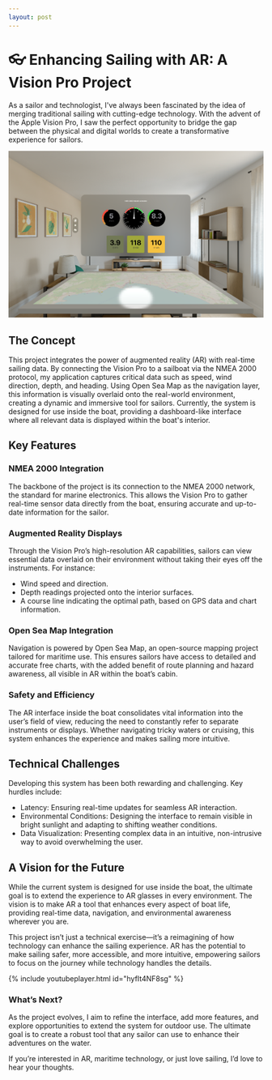 ```yaml
---
layout: post
---
```


# 👓 Enhancing Sailing with AR: A Vision Pro Project

As a sailor and technologist, I've always been fascinated by the idea of merging traditional sailing with cutting-edge technology. With the advent of the Apple Vision Pro, I saw the perfect opportunity to bridge the gap between the physical and digital worlds to create a transformative experience for sailors.

![NMEA visualisation](/images/nmea-01.png)

## The Concept

This project integrates the power of augmented reality (AR) with real-time sailing data. By connecting the Vision Pro to a sailboat via the NMEA 2000 protocol, my application captures critical data such as speed, wind direction, depth, and heading. Using Open Sea Map as the navigation layer, this information is visually overlaid onto the real-world environment, creating a dynamic and immersive tool for sailors. Currently, the system is designed for use inside the boat, providing a dashboard-like interface where all relevant data is displayed within the boat's interior.

## Key Features

### NMEA 2000 Integration

The backbone of the project is its connection to the NMEA 2000 network, the standard for marine electronics. This allows the Vision Pro to gather real-time sensor data directly from the boat, ensuring accurate and up-to-date information for the sailor.

### Augmented Reality Displays

Through the Vision Pro’s high-resolution AR capabilities, sailors can view essential data overlaid on their environment without taking their eyes off the instruments. For instance:

- Wind speed and direction.
- Depth readings projected onto the interior surfaces.
- A course line indicating the optimal path, based on GPS data and chart information.

### Open Sea Map Integration

Navigation is powered by Open Sea Map, an open-source mapping project tailored for maritime use. This ensures sailors have access to detailed and accurate free charts, with the added benefit of route planning and hazard awareness, all visible in AR within the boat’s cabin.

### Safety and Efficiency

The AR interface inside the boat consolidates vital information into the user’s field of view, reducing the need to constantly refer to separate instruments or displays. Whether navigating tricky waters or cruising, this system enhances the experience and makes sailing more intuitive.

## Technical Challenges

Developing this system has been both rewarding and challenging. Key hurdles include:

- Latency: Ensuring real-time updates for seamless AR interaction.
- Environmental Conditions: Designing the interface to remain visible in bright sunlight and adapting to shifting weather conditions.
- Data Visualization: Presenting complex data in an intuitive, non-intrusive way to avoid overwhelming the user.

## A Vision for the Future

While the current system is designed for use inside the boat, the ultimate goal is to extend the experience to AR glasses in every environment. The vision is to make AR a tool that enhances every aspect of boat life, providing real-time data, navigation, and environmental awareness wherever you are.

This project isn’t just a technical exercise—it’s a reimagining of how technology can enhance the sailing experience. AR has the potential to make sailing safer, more accessible, and more intuitive, empowering sailors to focus on the journey while technology handles the details.

{% include youtubeplayer.html id="hyfIt4NF8sg" %}


### What’s Next?

As the project evolves, I aim to refine the interface, add more features, and explore opportunities to extend the system for outdoor use. The ultimate goal is to create a robust tool that any sailor can use to enhance their adventures on the water.

If you’re interested in AR, maritime technology, or just love sailing, I’d love to hear your thoughts.
